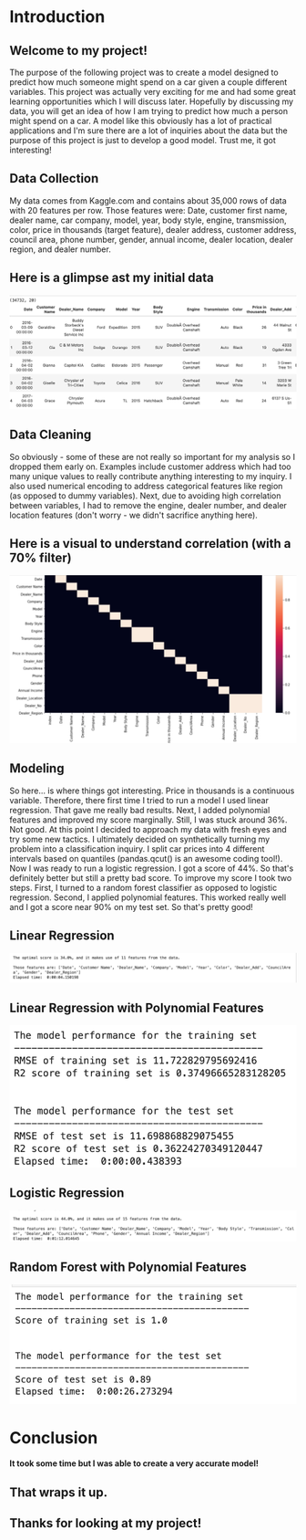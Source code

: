 # Introduction

## Welcome to my project!

The purpose of the following project was to create a model designed to predict how much someone might spend on a car given a couple different variables. This project was actually very exciting for me and had some great learning opportunities which I will discuss later. Hopefully by discussing my data, you will get an idea of how I am trying to predict how much a person might spend on a car. A model like this obviously has a lot of practical applications and I'm sure there are a lot of inquiries about the data but the purpose of this project is just to develop a good model. Trust me, it got interesting!

## Data Collection

My data comes from Kaggle.com and contains about 35,000 rows of data with 20 features per row. Those features were: Date, customer first name, dealer name, car company, model, year, body style, engine, transmission, color, price in thousands (target feature), dealer address, customer address, council area, phone number, gender, annual income, dealer location, dealer region, and dealer number.

## Here is a glimpse ast my initial data

![car_data](images/car_sale_data.png)

## Data Cleaning

So obviously - some of these are not really so important for my analysis so I dropped them early on. Examples include customer address which had too many unique values to really contribute anything interesting to my inquiry. I also used numerical encoding to address categorical features like region (as opposed to dummy variables). Next, due to avoiding high correlation between variables, I had to remove the engine, dealer number, and dealer location features (don't worry - we didn't sacrifice anything here).

## Here is a visual to understand correlation (with a 70% filter)

![car_corr](images/Car_sale_Corr.png)

## Modeling

So here... is where things got interesting. Price in thousands is a continuous variable. Therefore, there first time I tried to run a model I used linear regression. That gave me really bad results. Next, I added polynomial features and improved my score marginally. Still, I was stuck around 36%. Not good. At this point I decided to approach my data with fresh eyes and try some new tactics. I ultimately decided on synthetically turning my problem into a classification inquiry. I split car prices into 4 different intervals based on quantiles (pandas.qcut() is an awesome coding tool!). Now I was ready to run a logistic regression. I got a score of 44%. So that's definitely better but still a pretty bad score. To improve my score I took two steps. First, I turned to a random forest classifier as opposed to logistic regression. Second, I applied polynomial features. This worked really well and I got a score near 90% on my test set. So that's pretty good!

## Linear Regression

![linreg1](images/lin_reg_car_1.png)

## Linear Regression with Polynomial Features

![linreg2](images/lin_reg_car_2.png)

## Logistic Regression

![logreg1](images/log_reg_car_1.png)

## Random Forest with Polynomial Features

![rf_Car1](images/rf_car_1.png)

# Conclusion

#### It took some time but I was able to create a very accurate model!

## That wraps it up.

## Thanks for looking at my project!